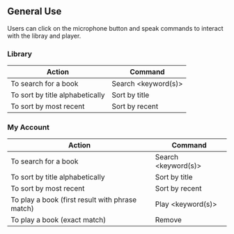 ## General Use
Users can click on the microphone button and speak commands to interact with the libray and player.

### Library

| Action                          | Command             |
| --------------------------------| --------------------|
| To search for a book            | Search <keyword(s)> |
| To sort by title alphabetically | Sort by title       |
| To sort by most recent          | Sort by recent      | 

### My Account

| Action                                          | Command             |
| ------------------------------------------------| --------------------|
| To search for a book                            | Search <keyword(s)> |
| To sort by title alphabetically                 | Sort by title       |
| To sort by most recent                          | Sort by recent      |
| To play a book (first result with phrase match) | Play <keyword(s)>   |  
| To play a book (exact match)                    | Remove <title>      |  
  
### Player

| Action                                                 | Command                    |
| -------------------------------------------------------| ---------------------------|
| To change text size*                                   | Text \<number>             |
| To open settings for narrator voice & background music | Open settings              | 
| To change volume of narrator voice**                   | Volume \<number>           |
| To change speed of narrator voice***                   | Speed \<number>            |
| To change pitch of narrator voice***                   | Pitch \<number>            |
| To change volume of background music**                 | Background music \<number> |

\* Text size options: 25, 50, 100, 125, 150, 175, 200
 
** Volume options: 0 to 100
  
*** Speed & Pitch options: 0 to 200

